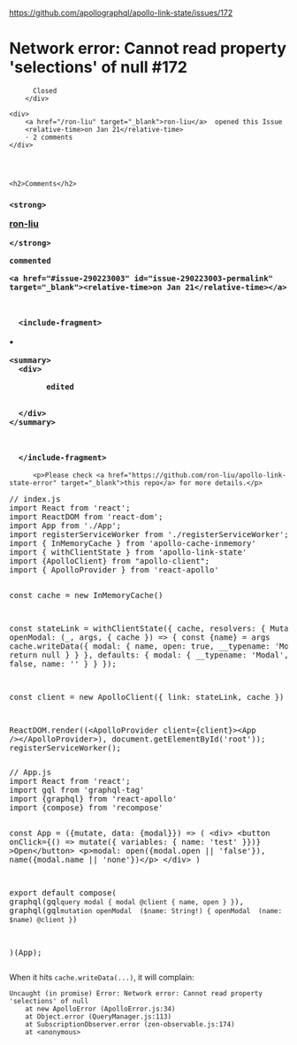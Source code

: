 <a href="https://github.com/apollographql/apollo-link-state/issues/172">https://github.com/apollographql/apollo-link-state/issues/172</a><div id="articleHeader"><h1>              Network error: Cannot read property 'selections' of null            #172    </h1></div>


  <div>
    <div>
        <div>
          
          Closed
        </div>
    
    <div>
        <a href="/ron-liu" target="_blank">ron-liu</a>  opened this Issue
        <relative-time>on Jan 21</relative-time>
        · 2 comments
    </div>
  



    <h2>Comments</h2>
    
      

      

        

          
            




            

  

    
<div>
  

    



  <h3>

    <strong>
      

  <a href="/ron-liu" target="_blank">ron-liu</a>
  

    </strong>

    commented

    <a href="#issue-290223003" id="issue-290223003-permalink" target="_blank"><relative-time>on Jan 21</relative-time></a>


    
      <include-fragment>
            
  •


  
    <summary>
      <div>
        
            edited
        
        
      </div>
    </summary>
    
  

      </include-fragment>
    
  </h3>



    

      


  
    
      

          <p>Please check <a href="https://github.com/ron-liu/apollo-link-state-error" target="_blank">this repo</a> for more details.</p>
<div><pre>// index.js
import React from 'react';
import ReactDOM from 'react-dom';
import App from './App';
import registerServiceWorker from './registerServiceWorker';
import { InMemoryCache } from 'apollo-cache-inmemory'
import { withClientState } from 'apollo-link-state'
import {ApolloClient} from "apollo-client";
import { ApolloProvider } from 'react-apollo'

const cache = new InMemoryCache()

const stateLink = withClientState({
  cache,
  resolvers: {
    Mutation: {
      openModal: (_, args, { cache }) =&gt; {
        const {name} = args
        cache.writeData({
          modal: {
            name,
            open: true,
            __typename: 'Modal',
          },
        })
        return null
      }
    }
  },
  defaults: {
    modal: {
      __typename: 'Modal',
      open: false,
      name: ''
    }
  }
});

const client = new ApolloClient({
  link: stateLink, 
  cache
})

ReactDOM.render((&lt;ApolloProvider client={client}&gt;&lt;App /&gt;&lt;/ApolloProvider&gt;), document.getElementById('root'));
registerServiceWorker();
</pre></div>
<div><pre>// App.js
import React from 'react';
import gql from 'graphql-tag'
import {graphql} from 'react-apollo'
import {compose} from 'recompose'

const App = ({mutate, data: {modal}}) =&gt; (
  &lt;div&gt;
    &lt;button onClick={() =&gt; mutate({ variables: { name: 'test' }})} &gt;Open&lt;/button&gt;
    &lt;p&gt;modal: open({modal.open || 'false'}), name({modal.name || 'none'})&lt;/p&gt;
  &lt;/div&gt;
)

export default compose(
  graphql(gql`
      query modal {
          modal @client {
              name,
              open
          }
      }
  `),
  graphql(gql`
      mutation openModal  ($name: String!) {
          openModal  (name: $name) @client
      }
  `)

)(App);</pre></div>
<p>When it hits <code>cache.writeData(...)</code>, it will complain:</p>
<pre><code>Uncaught (in promise) Error: Network error: Cannot read property 'selections' of null
    at new ApolloError (ApolloError.js:34)
    at Object.error (QueryManager.js:113)
    at SubscriptionObserver.error (zen-observable.js:174)
    at &lt;anonymous&gt;
</code></pre>
      